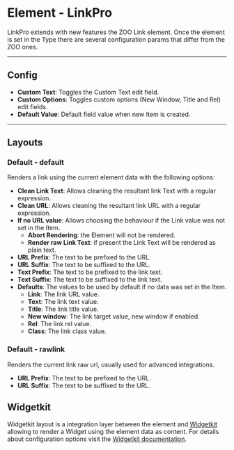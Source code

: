 # Element - LinkPro

LinkPro extends with new features the ZOO Link element. Once the element is set in the Type there are several configuration params that differ from the ZOO ones.

---

## Config

- **Custom Text**: Toggles the Custom Text edit field.
- **Custom Options**: Toggles custom options (New Window, Title and Rel) edit fields.
- **Default Value**: Default field value when new Item is created.

---

## Layouts

### Default - default

Renders a link using the current element data with the following options:

- **Clean Link Text**: Allows cleaning the resultant link Text with a regular expression.
- **Clean URL**: Allows cleaning the resultant link URL with a regular expression.
- **If no URL value**: Allows choosing the behaviour if the Link value was not set in the Item.
  - **Abort Rendering**: the Element will not be rendered.
  - **Render raw Link Text**: if present the Link Text will be rendered as plain text.
- **URL Prefix**: The text to be prefixed to the URL.
- **URL Suffix**: The text to be suffixed to the URL.
- **Text Prefix**: The text to be prefixed to the link text.
- **Text Suffix**: The text to be suffixed to the link text.
- **Defaults**: The values to be used by default if no data was set in the Item.
  - **Link**: The link URL value.
  - **Text**: The link text value.
  - **Title**: The link title value.
  - **New window**: The link target value, new window if enabled.
  - **Rel**: The link rel value.
  - **Class**: The link class value.

### Default - rawlink

Renders the current link raw url, usually used for advanced integrations.

- **URL Prefix**: The text to be prefixed to the URL.
- **URL Suffix**: The text to be suffixed to the URL.

## Widgetkit

Widgetkit layout is a integration layer between the element and [Widgetkit](http://yootheme.com/widgetkit) allowing to render a Widget using the element data as content. For details about configuration options visit the [Widgetkit documentation](https://yootheme.com/support/widgetkit/).
